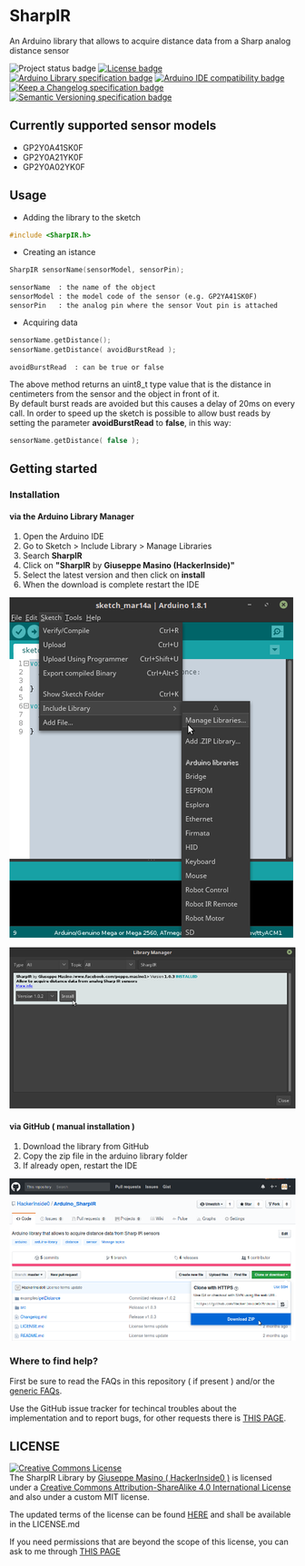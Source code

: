 # SharpIR
An Arduino library that allows to acquire distance data from a Sharp analog distance sensor

![Project status badge](https://img.shields.io/badge/Project%20status-ACTIVE-brightgreen.svg)
[![License badge](https://img.shields.io/badge/license-custom%20CC%20BY--SA%204.0-brightgreen.svg)](https://github.com/qub1750ul/Arduino_L293/blob/master/LICENSE.md)  
[![Arduino Library specification badge](https://img.shields.io/badge/Arduino%20Library%20Specification%20-rev.%202.1-blue.svg)](https://github.com/arduino/Arduino/wiki/Arduino-IDE-1.5:-Library-specification)
[![Arduino IDE compatibility badge](https://img.shields.io/badge/Arduino%20IDE%20compatibility-1.6.10+-blue.svg)](https://www.arduino.cc/en/Main/Software)  
[![Keep a Changelog specification badge](https://img.shields.io/badge/Keep%20a%20Changelog%20Specification-1.0.0-orange.svg)](http://keepachangelog.com)
[![Semantic Versioning specification badge](https://img.shields.io/badge/Semantic%20Versioning%20Specification-2.0.0-orange.svg)](http://semver.org)

## Currently supported sensor models

- GP2Y0A41SK0F  
- GP2Y0A21YK0F  
- GP2Y0A02YK0F  

## Usage

- Adding the library to the sketch

~~~c++
#include <SharpIR.h>
~~~

- Creating an istance  

~~~c++
SharpIR sensorName(sensorModel, sensorPin);
~~~
~~~
sensorName	: the name of the object   
sensorModel	: the model code of the sensor (e.g. GP2YA41SK0F)  
sensorPin	: the analog pin where the sensor Vout pin is attached  
~~~    

- Acquiring data

~~~c++
sensorName.getDistance();
sensorName.getDistance( avoidBurstRead );
~~~
~~~
avoidBurstRead	: can be true or false
~~~

The above method returns an uint8_t type value that is the distance in centimeters from the sensor and the object in front of it.  
By default burst reads are avoided but this causes a delay of 20ms on every call.
In order to speed up the sketch is possible to allow bust reads by setting the parameter **avoidBurstRead** to **false**, in this way:

~~~c++
sensorName.getDistance( false );
~~~

## Getting started

### Installation
#### via the Arduino Library Manager

1. Open the Arduino IDE
2. Go to Sketch > Include Library > Manage Libraries
3. Search **SharpIR**
4. Click on **"SharpIR** by **Giuseppe Masino (HackerInside)"**
5. Select the latest version and then click on **install**
6. When the download is complete restart the IDE

![How to open the library manager](https://github.com/HackerInside0/support_repo/blob/master/generic/ArduinoLibraryManager.png  "Go to Sketch > Include Library > Manage Libraries")

![How to download from the library manager](https://github.com/HackerInside0/support_repo/blob/master/Arduino_SharpIR/LibraryManagerTutorial.png  "Click on **SharpIR** by **Giuseppe Masino (HackerInside)**")

#### via GitHub ( manual installation )

1. Download the library from GitHub
2. Copy the zip file in the arduino library folder
3. If already open, restart the IDE

![How to download from github](https://github.com/HackerInside0/support_repo/blob/master/Arduino_SharpIR/downloadFromGitHub.png "Click on **SharpIR** by **Giuseppe Masino (HackerInside)**")

### Where to find help?

First be sure to read the FAQs in this repository ( if present ) and/or the [generic FAQs](https://www.facebook.com/notes/giuseppe-masino/faqs-about-my-works/197854657355058).

Use the GitHub issue tracker for techincal troubles about the implementation and to report bugs, for other requests there is [THIS PAGE](http://www.facebook.com/dev.hackerinside/).

## LICENSE

<a rel="license" href="http://creativecommons.org/licenses/by-sa/4.0/">
<img alt="Creative Commons License" style="border-width:0" src="https://i.creativecommons.org/l/by-sa/4.0/88x31.png" />
</a>
<br />
<span xmlns:dct="http://purl.org/dc/terms/" property="dct:title">The SharpIR Library</span> by <a xmlns:cc="http://creativecommons.org/ns#" href="https://github.com/HackerInside0/" property="cc:attributionName" rel="cc:attributionURL">Giuseppe Masino ( HackerInside0 )</a> is licensed under a <a rel="license" href="http://creativecommons.org/licenses/by-sa/4.0/">Creative Commons Attribution-ShareAlike 4.0 International License</a> and also under a custom MIT license.

The updated terms of the license can be found [HERE]( https://www.facebook.com/notes/giuseppe-masino/faqs-about-my-works/197854657355058) and shall be available in the LICENSE.md

If you need permissions that are beyond the scope of this license, you can ask to me through <a xmlns:cc="http://creativecommons.org/ns#" href="https://www.facebook.com/dev.hackerinside/" rel="cc:morePermissions">THIS PAGE</a>
